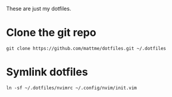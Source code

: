 These are just my dotfiles.

# Clone the git repo
`git clone https://github.com/mattme/dotfiles.git ~/.dotfiles`

# Symlink dotfiles
```
ln -sf ~/.dotfiles/nvimrc ~/.config/nvim/init.vim
```
